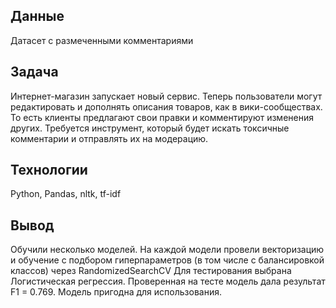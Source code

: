 ## Данные
Датасет с размеченными комментариями
##  Задача
Интернет-магазин запускает новый сервис. Теперь пользователи могут редактировать и дополнять описания товаров, как в вики-сообществах. То есть клиенты предлагают свои правки и комментируют изменения других. Требуется инструмент, который будет искать токсичные комментарии и отправлять их на модерацию.
## Технологии
Python, Pandas, nltk, tf-idf
## Вывод

Обучили несколько моделей. На каждой модели провели векторизацию и обучение с подбором гиперпараметров (в том числе с балансировкой классов) через RandomizedSearchCV
Для тестирования выбрана Логистическая регрессия. Проверенная на тесте модель дала результат F1 = 0.769. Модель пригодна для использования.
